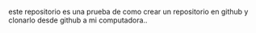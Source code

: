 este repositorio es una prueba de como crear un repositorio en github y clonarlo desde github a mi computadora..